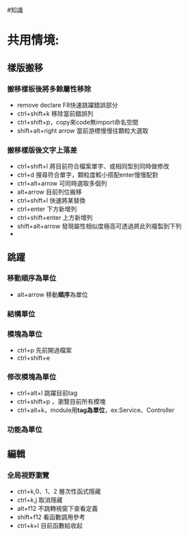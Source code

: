 #知識 
# 共用情境:
## 樣版搬移
### 搬移樣板後將多餘屬性移除
- remove declare F8快速跳躍錯誤部分
- ctrl+shift+k 移除當前錯誤列
- ctrl+shift+p，copy來code無import命名空間
- shift+alt+right arrow 當前游標慢慢往顆粒大選取
### 搬移樣版後文字上落差
- ctrl+shift+l 將目前符合檔案單字、或相同型別同時做修改
- ctrl+d 搜尋符合單字，顆粒度較小搭配enter慢慢配對
- ctrl+alt+arrow 可同時選取多個列
- alt+arrow 目前列位搬移
- ctrl+shift+l 快速將某替換
- ctrl+enter 下方新增列
- ctrl+shift+enter 上方新增列
- shift+alt+arrow 發現屬性相似度極高可透過將此列複製到下列
- 
## 跳躍
### 移動順序為單位
- alt+arrow 移動**順序**為單位
### 結構單位

### 模塊為單位
- ctrl+p 先前開過檔案
- ctrl+shift+e
### 修改模塊為單位
- ctrl+alt+l 跳躍目前tag
- ctrl+shift+p ，瀏覽目前所有模塊
- ctrl+alt+k，module用**tag為單位**，ex:Service、Controller
### 功能為單位

## 編輯

### 全局視野瀏覽
- ctrl+k,0、1、2 層次性函式隱藏
- ctrl+k,j 取消隱藏
- alt+f12 不跳轉視窗下查看定義
- shift+f12 看函數調用參考
- ctrl+k+l 目前函數給收起

